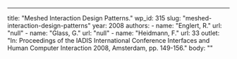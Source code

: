 ---
  title: "Meshed Interaction Design Patterns."
  wp_id: 315
  slug: "meshed-interaction-design-patterns"
  year: 2008
  authors: 
    - 
      name: "Englert, R."
      url: "null"
    - 
      name: "Glass, G."
      url: "null"
    - 
      name: "Heidmann, F."
      url: 33
  outlet: "In: Proceedings of the IADIS International Conference Interfaces and Human Computer Interaction 2008, Amsterdam, pp. 149-156."
  body: ""
